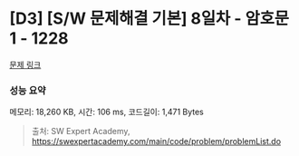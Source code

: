 # [D3] [S/W 문제해결 기본] 8일차 - 암호문1 - 1228 

[문제 링크](https://swexpertacademy.com/main/code/problem/problemDetail.do?contestProbId=AV14w-rKAHACFAYD) 

### 성능 요약

메모리: 18,260 KB, 시간: 106 ms, 코드길이: 1,471 Bytes



> 출처: SW Expert Academy, https://swexpertacademy.com/main/code/problem/problemList.do